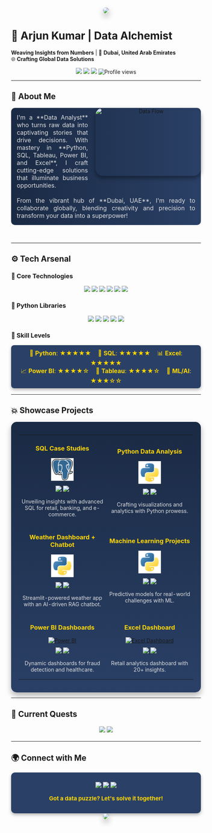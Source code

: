 <div align="center">
  <img src="https://capsule-render.vercel.app/api?type=rect&color=gradient&height=180&section=header&text=Arjun%20Kumar&fontSize=90&fontAlignY=40&animation=twinkling&fontColor=ffd700&desc=Data%20Wizard%20of%20Dubai&descSize=22&descAlignY=65&stroke=1&strokeColor=00bc8c" style="border-radius: 15px; box-shadow: 0 8px 16px rgba(0,0,0,0.3);" />
</div>

# 🌌 Arjun Kumar | Data Alchemist

**Weaving Insights from Numbers** | 📍 **Dubai, United Arab Emirates**  
🌐 **Crafting Global Data Solutions**

<div align="center">
  <p style="margin: 10px 0;">
    <a href="https://www.linkedin.com/in/arjun-analytics/"><img src="https://img.shields.io/badge/LinkedIn-0A66C2?style=flat-square&logo=linkedin&logoColor=white&labelColor=0A66C2&color=1a2a44"/></a>
    <a href="https://my-data-story.lovable.app"><img src="https://img.shields.io/badge/Portfolio-6f42c1?style=flat-square&logo=internet-explorer&logoColor=white&labelColor=6f42c1&color=1a2a44"/></a>
    <a href="mailto:arjunkguru2969@gmail.com"><img src="https://img.shields.io/badge/Email-EA4335?style=flat-square&logo=gmail&logoColor=white&labelColor=EA4335&color=1a2a44"/></a>
    <img src="https://komarev.com/ghpvc/?username=arjun9669&style=flat-square&color=ffd700&label=Profile+Views&labelColor=00bc8c" alt="Profile views"/>
  </p>
</div>

---

## 🌠 About Me

<div align="center">
  <img align="right" alt="Data Flow" src="https://media.giphy.com/media/3o7bu3w3O7sG6Zf7lQ/giphy.gif" width="280" height="180" style="border-radius: 20px; margin-left: 20px; box-shadow: 0 6px 12px rgba(0,0,0,0.4); transition: transform 0.4s;" />
  <p align="left" style="max-width: 540px; text-align: justify; font-size: 16px; color: #e0e0e0; background: linear-gradient(90deg, #1a2a44, #2a4066); padding: 15px; border-radius: 10px;">
    I'm a **Data Analyst** who turns raw data into captivating stories that drive decisions. With mastery in **Python, SQL, Tableau, Power BI, and Excel**, I craft cutting-edge solutions that illuminate business opportunities. <br><br>
    From the vibrant hub of **Dubai, UAE**, I'm ready to collaborate globally, blending creativity and precision to transform your data into a superpower!
  </p>
</div>
<br clear="both">

---

## ⚙️ Tech Arsenal

### 🚀 Core Technologies
<p align="center" style="margin: 15px 0;">
  <img src="https://img.shields.io/badge/Python-3776AB?style=flat-square&logo=python&logoColor=ffd700&labelColor=3776AB&color=1a2a44" />
  <img src="https://img.shields.io/badge/SQL-4479A1?style=flat-square&logo=postgresql&logoColor=ffd700&labelColor=4479A1&color=1a2a44" />
  <img src="https://img.shields.io/badge/Power%20BI-F2C811?style=flat-square&logo=power-bi&logoColor=black&labelColor=F2C811&color=1a2a44" />
  <img src="https://img.shields.io/badge/Tableau-E97627?style=flat-square&logo=tableau&logoColor=ffd700&labelColor=E97627&color=1a2a44" />
  <img src="https://img.shields.io/badge/Excel-217346?style=flat-square&logo=microsoft-excel&logoColor=ffd700&labelColor=217346&color=1a2a44" />
  <img src="https://img.shields.io/badge/Jupyter-F37626?style=flat-square&logo=jupyter&logoColor=ffd700&labelColor=F37626&color=1a2a44" />
</p>

### 🧠 Python Libraries
<p align="center" style="margin: 15px 0;">
  <img src="https://img.shields.io/badge/Pandas-150458?style=flat-square&logo=pandas&logoColor=ffd700&labelColor=150458&color=1a2a44" />
  <img src="https://img.shields.io/badge/NumPy-013243?style=flat-square&logo=numpy&logoColor=ffd700&labelColor=013243&color=1a2a44" />
  <img src="https://img.shields.io/badge/Matplotlib-11557C?style=flat-square&logo=python&logoColor=ffd700&labelColor=11557C&color=1a2a44" />
  <img src="https://img.shields.io/badge/Scikit--Learn-F7931E?style=flat-square&logo=scikit-learn&logoColor=ffd700&labelColor=F7931E&color=1a2a44" />
  <img src="https://img.shields.io/badge/Streamlit-FF4B4B?style=flat-square&logo=streamlit&logoColor=ffd700&labelColor=FF4B4B&color=1a2a44" />
</p>

### 🌟 Skill Levels
<p align="center" style="font-size: 16px; color: #ffd700; background: #2a4066; padding: 10px; border-radius: 8px; box-shadow: 0 4px 8px rgba(0,0,0,0.3);">
  🐍 <b>Python</b>: ★★★★★ &nbsp;&nbsp; 💾 <b>SQL</b>: ★★★★★ &nbsp;&nbsp; 📊 <b>Excel</b>: ★★★★★ <br>
  📈 <b>Power BI</b>: ★★★★☆ &nbsp;&nbsp; 🎨 <b>Tableau</b>: ★★★★☆ &nbsp;&nbsp; 🤖 <b>ML/AI</b>: ★★★☆☆
</p>

---

## 💥 Showcase Projects

<div align="center" style="background: linear-gradient(180deg, #1a2a44, #2a4066); padding: 20px; border-radius: 15px; box-shadow: 0 8px 16px rgba(0,0,0,0.3);">
  <table>
    <tr>
      <td width="50%" align="center">
        <h3 style="color: #ffd700;">SQL Case Studies</h3>
        <a href="https://github.com/arjun9669/SQL" target="_blank">
          <img src="https://raw.githubusercontent.com/devicons/devicon/master/icons/postgresql/postgresql-original.svg" width="60" alt="SQL Project" style="transition: transform 0.4s;" />
        </a>
        <p style="margin: 10px 0;">
          <a href="https://github.com/arjun9669/SQL" target="_blank">
            <img src="https://img.shields.io/badge/Code-181717?style=flat-square&logo=github&logoColor=ffd700&labelColor=181717&color=1a2a44"/>
          </a>
          <a href="https://my-data-story.lovable.app" target="_blank">
            <img src="https://img.shields.io/badge/Demo-6f42c1?style=flat-square&logoColor=ffd700&labelColor=6f42c1&color=1a2a44"/>
          </a>
        </p>
        <p style="font-size: 14px; color: #e0e0e0;">Unveiling insights with advanced SQL for retail, banking, and e-commerce.</p>
      </td>
      <td width="50%" align="center">
        <h3 style="color: #ffd700;">Python Data Analysis</h3>
        <a href="https://github.com/arjun9669/Python" target="_blank">
          <img src="https://raw.githubusercontent.com/devicons/devicon/master/icons/python/python-original.svg" width="60" alt="Python Project" style="transition: transform 0.4s;" />
        </a>
        <p style="margin: 10px 0;">
          <a href="https://github.com/arjun9669/Python" target="_blank">
            <img src="https://img.shields.io/badge/Code-181717?style=flat-square&logo=github&logoColor=ffd700&labelColor=181717&color=1a2a44"/>
          </a>
          <a href="https://my-data-story.lovable.app" target="_blank">
            <img src="https://img.shields.io/badge/Demo-6f42c1?style=flat-square&logoColor=ffd700&labelColor=6f42c1&color=1a2a44"/>
          </a>
        </p>
        <p style="font-size: 14px; color: #e0e0e0;">Crafting visualizations and analytics with Python prowess.</p>
      </td>
    </tr>
    <tr>
      <td width="50%" align="center">
        <h3 style="color: #ffd700;">Weather Dashboard + Chatbot</h3>
        <a href="https://github.com/arjun9669/Weather-Prediction-And-Chat-BOT" target="_blank">
          <img src="https://raw.githubusercontent.com/devicons/devicon/master/icons/python/python-original.svg" width="60" alt="Weather Streamlit" style="transition: transform 0.4s;" />
        </a>
        <p style="margin: 10px 0;">
          <a href="https://github.com/arjun9669/Weather-Prediction-And-Chat-BOT" target="_blank">
            <img src="https://img.shields.io/badge/Code-181717?style=flat-square&logo=github&logoColor=ffd700&labelColor=181717&color=1a2a44"/>
          </a>
          <a href="https://my-data-story.lovable.app" target="_blank">
            <img src="https://img.shields.io/badge/Live-00bc8c?style=flat-square&logoColor=ffd700&labelColor=00bc8c&color=1a2a44"/>
          </a>
        </p>
        <p style="font-size: 14px; color: #e0e0e0;">Streamlit-powered weather app with an AI-driven RAG chatbot.</p>
      </td>
      <td width="50%" align="center">
        <h3 style="color: #ffd700;">Machine Learning Projects</h3>
        <a href="https://github.com/arjun9669/machine-learning-projects" target="_blank">
          <img src="https://raw.githubusercontent.com/devicons/devicon/master/icons/python/python-original.svg" width="60" alt="ML Project" style="transition: transform 0.4s;" />
        </a>
        <p style="margin: 10px 0;">
          <a href="https://github.com/arjun9669/machine-learning-projects" target="_blank">
            <img src="https://img.shields.io/badge/Code-181717?style=flat-square&logo=github&logoColor=ffd700&labelColor=181717&color=1a2a44"/>
          </a>
          <a href="https://my-data-story.lovable.app" target="_blank">
            <img src="https://img.shields.io/badge/Demo-6f42c1?style=flat-square&logoColor=ffd700&labelColor=6f42c1&color=1a2a44"/>
          </a>
        </p>
        <p style="font-size: 14px; color: #e0e0e0;">Predictive models for real-world challenges with ML.</p>
      </td>
    </tr>
    <tr>
      <td width="50%" align="center">
        <h3 style="color: #ffd700;">Power BI Dashboards</h3>
        <a href="https://github.com/arjun9669/powerbi-projects" target="_blank">
          <img src="https://img.icons8.com/color/96/power-bi.png" width="60" alt="Power BI" style="transition: transform 0.4s;" />
        </a>
        <p style="margin: 10px 0;">
          <a href="https://github.com/arjun9669/powerbi-projects" target="_blank">
            <img src="https://img.shields.io/badge/Code-181717?style=flat-square&logo=github&logoColor=ffd700&labelColor=181717&color=1a2a44"/>
          </a>
          <a href="https://my-data-story.lovable.app" target="_blank">
            <img src="https://img.shields.io/badge/Demo-6f42c1?style=flat-square&logoColor=ffd700&labelColor=6f42c1&color=1a2a44"/>
          </a>
        </p>
        <p style="font-size: 14px; color: #e0e0e0;">Dynamic dashboards for fraud detection and healthcare.</p>
      </td>
      <td width="50%" align="center">
        <h3 style="color: #ffd700;">Excel Dashboard</h3>
        <a href="https://github.com/arjun9669/Excel" target="_blank">
          <img src="https://img.icons8.com/color/96/microsoft-excel-2019.png" width="60" alt="Excel Dashboard" style="transition: transform 0.4s;" />
        </a>
        <p style="margin: 10px 0;">
          <a href="https://github.com/arjun9669/Excel" target="_blank">
            <img src="https://img.shields.io/badge/Code-181717?style=flat-square&logo=github&logoColor=ffd700&labelColor=181717&color=1a2a44"/>
          </a>
          <a href="https://my-data-story.lovable.app" target="_blank">
            <img src="https://img.shields.io/badge/Demo-6f42c1?style=flat-square&logoColor=ffd700&labelColor=6f42c1&color=1a2a44"/>
          </a>
        </p>
        <p style="font-size: 14px; color: #e0e0e0;">Retail analytics dashboard with 20+ insights.</p>
      </td>
    </tr>
  </table>
</div>

<style>
  img[src*="devicon"], img[src*="icons8"], img[src*="giphy"] {
    transition: transform 0.4s ease-in-out;
  }
  img[src*="devicon"]:hover, img[src*="icons8"]:hover, img[src*="giphy"]:hover {
    transform: scale(1.15) rotate(5deg);
  }
</style>

---

## 🔮 Current Quests
<p align="center" style="margin: 20px 0;">
  <a href="#"><img src="https://img.shields.io/badge/🔍_Advanced_NLP_Competitive_Analysis-3776AB?style=flat-square&logoColor=ffd700&labelColor=3776AB&color=1a2a44"/></a>
  <a href="#"><img src="https://img.shields.io/badge/📈_Time_Series_Forecasting-00bc8c?style=flat-square&logoColor=ffd700&labelColor=00bc8c&color=1a2a44"/></a>
</p>

---

## 🌍 Connect with Me
<div align="center" style="background: #2a4066; padding: 15px; border-radius: 10px; box-shadow: 0 4px 8px rgba(0,0,0,0.3);">
  <p style="margin: 10px 0;">
    <a href="https://www.linkedin.com/in/arjun-analytics/"><img src="https://img.shields.io/badge/LinkedIn-0A66C2?style=flat-square&logo=linkedin&logoColor=ffd700&labelColor=0A66C2&color=1a2a44"/></a>
    <a href="mailto:arjunkguru2969@gmail.com"><img src="https://img.shields.io/badge/Email-EA4335?style=flat-square&logo=gmail&logoColor=ffd700&labelColor=EA4335&color=1a2a44"/></a>
    <a href="https://my-data-story.lovable.app"><img src="https://img.shields.io/badge/Portfolio-6f42c1?style=flat-square&logo=internet-explorer&logoColor=ffd700&labelColor=6f42c1&color=1a2a44"/></a>
  </p>
  <p style="font-size: 15px; color: #ffd700; font-weight: bold;">Got a data puzzle? Let's solve it together!</p>
</div>

<div align="center">
  <img src="https://capsule-render.vercel.app/api?type=rect&color=gradient&height=100&section=footer&animation=scaleIn&stroke=1&strokeColor=ffd700" style="border-radius: 15px; box-shadow: 0 8px 16px rgba(0,0,0,0.3);" />
</div>
